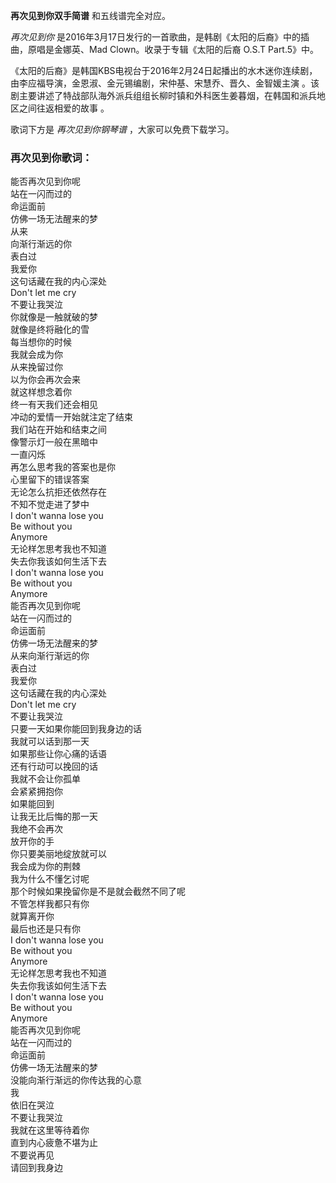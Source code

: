 

**再次见到你双手简谱** 和五线谱完全对应。

_再次见到你_ 是2016年3月17日发行的一首歌曲，是韩剧《太阳的后裔》中的插曲，原唱是金娜英、Mad Clown。收录于专辑《太阳的后裔 O.S.T
Part.5》中。

《太阳的后裔》是韩国KBS电视台于2016年2月24日起播出的水木迷你连续剧，由李应福导演，金恩淑、金元锡编剧，宋仲基、宋慧乔、晋久、金智媛主演
。该剧主要讲述了特战部队海外派兵组组长柳时镇和外科医生姜暮烟，在韩国和派兵地区之间往返相爱的故事 。

歌词下方是 _再次见到你钢琴谱_ ，大家可以免费下载学习。

### 再次见到你歌词：

能否再次见到你呢  
站在一闪而过的  
命运面前  
仿佛一场无法醒来的梦  
从来  
向渐行渐远的你  
表白过  
我爱你  
这句话藏在我的内心深处  
Don't let me cry  
不要让我哭泣  
你就像是一触就破的梦  
就像是终将融化的雪  
每当想你的时候  
我就会成为你  
从来挽留过你  
以为你会再次会来  
就这样想念着你  
终一有天我们还会相见  
冲动的爱情一开始就注定了结束  
我们站在开始和结束之间  
像警示灯一般在黑暗中  
一直闪烁  
再怎么思考我的答案也是你  
心里留下的错误答案  
无论怎么抗拒还依然存在  
不知不觉走进了梦中  
I don't wanna lose you  
Be without you  
Anymore  
无论样怎思考我也不知道  
失去你我该如何生活下去  
I don't wanna lose you  
Be without you  
Anymore  
能否再次见到你呢  
站在一闪而过的  
命运面前  
仿佛一场无法醒来的梦  
从来向渐行渐远的你  
表白过  
我爱你  
这句话藏在我的内心深处  
Don't let me cry  
不要让我哭泣  
只要一天如果你能回到我身边的话  
我就可以话到那一天  
如果那些让你心痛的话语  
还有行动可以挽回的话  
我就不会让你孤单  
会紧紧拥抱你  
如果能回到  
让我无比后悔的那一天  
我绝不会再次  
放开你的手  
你只要美丽地绽放就可以  
我会成为你的荆棘  
我为什么不懂乞讨呢  
那个时候如果挽留你是不是就会截然不同了呢  
不管怎样我都只有你  
就算离开你  
最后也还是只有你  
I don't wanna lose you  
Be without you  
Anymore  
无论样怎思考我也不知道  
失去你我该如何生活下去  
I don't wanna lose you  
Be without you  
Anymore  
能否再次见到你呢  
站在一闪而过的  
命运面前  
仿佛一场无法醒来的梦  
没能向渐行渐远的你传达我的心意  
我  
依旧在哭泣  
不要让我哭泣  
我就在这里等待着你  
直到内心疲惫不堪为止  
不要说再见  
请回到我身边

